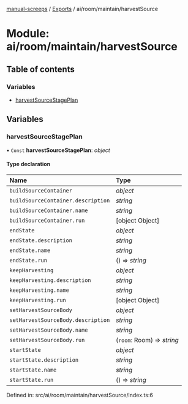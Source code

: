 [manual-screeps](../README.md) / [Exports](../modules.md) / ai/room/maintain/harvestSource

# Module: ai/room/maintain/harvestSource

## Table of contents

### Variables

- [harvestSourceStagePlan](ai_room_maintain_harvestsource.md#harvestsourcestageplan)

## Variables

### harvestSourceStagePlan

• `Const` **harvestSourceStagePlan**: *object*

#### Type declaration

| Name | Type |
| :------ | :------ |
| `buildSourceContainer` | *object* |
| `buildSourceContainer.description` | *string* |
| `buildSourceContainer.name` | *string* |
| `buildSourceContainer.run` | [object Object] |
| `endState` | *object* |
| `endState.description` | *string* |
| `endState.name` | *string* |
| `endState.run` | () => *string* |
| `keepHarvesting` | *object* |
| `keepHarvesting.description` | *string* |
| `keepHarvesting.name` | *string* |
| `keepHarvesting.run` | [object Object] |
| `setHarvestSourceBody` | *object* |
| `setHarvestSourceBody.description` | *string* |
| `setHarvestSourceBody.name` | *string* |
| `setHarvestSourceBody.run` | (`room`: Room) => *string* |
| `startState` | *object* |
| `startState.description` | *string* |
| `startState.name` | *string* |
| `startState.run` | () => *string* |

Defined in: src/ai/room/maintain/harvestSource/index.ts:6
